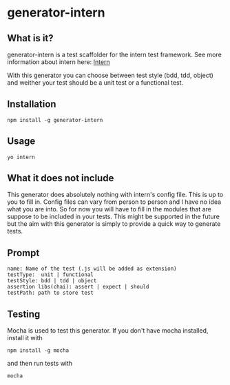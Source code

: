 generator-intern
================

What is it?
-----------
generator-intern is a test scaffolder for the intern test framework.
See more information about intern here:
[Intern](https://github.com/theintern/intern/wiki)

With this generator you can choose between test style (bdd, tdd, object)
and weither your test should be a unit test or a functional test.

Installation
------------

    npm install -g generator-intern

Usage
-----

    yo intern

What it does not include
------------------------
This generator does absolutely nothing with intern's config file.
This is up to you to fill in. Config files can vary from person
to person and I have no idea what you are into.
So for now you will have to fill in the modules that are suppose
to be included in your tests.
This might be supported in the future but the aim with this
generator is simply to provide a quick way to generate tests.

Prompt
------

    name: Name of the test (.js will be added as extension)
    testType:  unit | functional
    testStyle: bdd | tdd | object
    assertion libs(chai): assert | expect | should
    testPath: path to store test

Testing
-------
Mocha is used to test this generator. If you don't have mocha installed,
install it with
    
    npm install -g mocha

and then run tests with

    mocha

